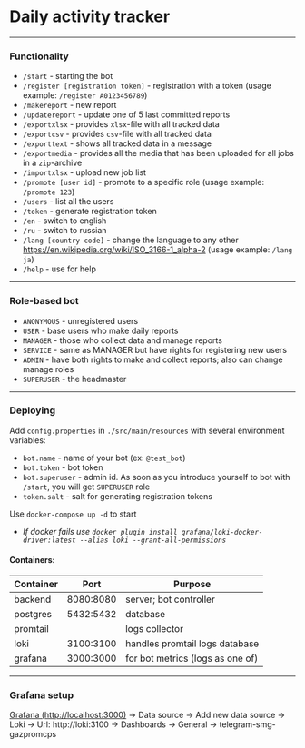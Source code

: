 # Daily activity tracker

---

### Functionality

- `/start` - starting the bot
- `/register [registration token]` - registration with a token (usage example: `/register A0123456789`)
- `/makereport` - new report
- `/updatereport` - update one of 5 last committed reports
- `/exportxlsx` - provides `xlsx`-file with all tracked data
- `/exportcsv` - provides `csv`-file with all tracked data
- `/exporttext` - shows all tracked data in a message
- `/exportmedia` - provides all the media that has been uploaded for all jobs in a `zip`-archive
- `/importxlsx` - upload new job list
- `/promote [user id]` - promote to a specific role (usage example: `/promote 123`)
- `/users` - list  all the users
- `/token` - generate registration token
- `/en` - switch to english
- `/ru` - switch to russian
- `/lang [country code]` - change the language to any other https://en.wikipedia.org/wiki/ISO_3166-1_alpha-2 (usage example: `/lang ja`)
- `/help` - use for help

---

### Role-based bot

- `ANONYMOUS` - unregistered users
- `USER` - base users who make daily reports
- `MANAGER` - those who collect data and manage reports
- `SERVICE` - same as MANAGER but have rights for registering new users
- `ADMIN` - have both rights to make and collect reports; also can change manage roles
- `SUPERUSER` - the headmaster

---

### Deploying

Add `config.properties` in `./src/main/resources` with several environment variables:
- `bot.name` - name of your bot (ex: `@test_bot`)
- `bot.token` - bot token
- `bot.superuser` - admin id. As soon as you introduce yourself to bot with `/start`, you will get `SUPERUSER` role
- `token.salt` - salt for generating registration tokens

Use `docker-compose up -d` to start

* _If docker fails use `docker plugin install grafana/loki-docker-driver:latest --alias loki --grant-all-permissions`_

#### Containers:

| Container | Port      | Purpose                          |
|-----------|-----------|----------------------------------|
| backend   | 8080:8080 | server; bot controller           |
| postgres  | 5432:5432 | database                         |
| promtail  |           | logs collector                   |
| loki      | 3100:3100 | handles promtail logs database   |
| grafana   | 3000:3000 | for bot metrics (logs as one of) |

---

### Grafana setup

[Grafana (http://localhost:3000)](http://localhost:3000) &rarr; Data source &rarr; Add new data source &rarr;
Loki &rarr; Url: http://loki:3100 &rarr; Dashboards &rarr; General &rarr; telegram-smg-gazpromcps
